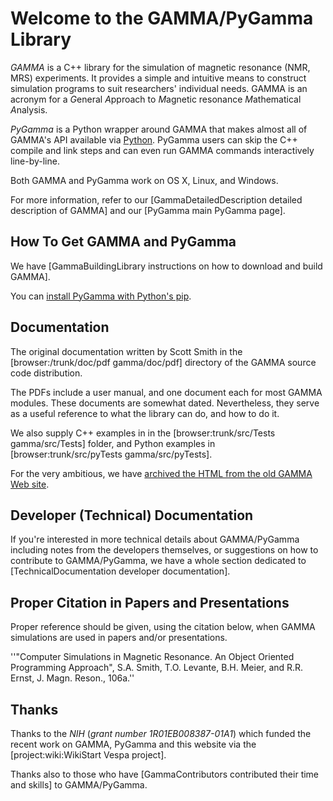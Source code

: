 # Welcome to the GAMMA/PyGamma Library
*GAMMA* is a C++ library for the simulation of magnetic resonance (NMR, MRS) experiments. It provides a simple and intuitive means to construct simulation programs to suit researchers' individual needs. GAMMA is an acronym for a *G*eneral *A*pproach to *M*agnetic resonance *M*athematical *A*nalysis.

*PyGamma* is a Python wrapper around GAMMA that makes almost all of GAMMA's API available via [Python](http://www.python.org/). PyGamma users can skip the C++ compile and link steps and can even run GAMMA commands interactively line-by-line.

Both GAMMA and PyGamma work on OS X, Linux, and Windows.

For more information, refer to our [GammaDetailedDescription detailed description of GAMMA] and our [PyGamma main PyGamma page].

## How To Get GAMMA and PyGamma
We have [GammaBuildingLibrary instructions on how to download and build GAMMA].

You can 
[install PyGamma with Python's pip](https://scion.duhs.duke.edu/vespa/gamma/wiki/PyGamma#InstallingPyGamma).

## Documentation
The original documentation written by Scott Smith in the [browser:/trunk/doc/pdf gamma/doc/pdf] directory of the GAMMA source code distribution.

The PDFs include a user manual, and one document each for most GAMMA modules. These documents are somewhat dated. Nevertheless, they serve as a useful reference to what the library can do, and how to do it.

We also supply C++ examples in in the [browser:trunk/src/Tests gamma/src/Tests] folder, and Python examples in [browser:trunk/src/pyTests gamma/src/pyTests].

For the very ambitious, we have [archived the HTML from the old GAMMA Web site](http://scion.duhs.duke.edu/guest_svn/gamma_docs/trunk/).


## Developer (Technical) Documentation
If you're interested in more technical details about GAMMA/PyGamma 
including notes from the developers themselves, or suggestions on how to contribute to GAMMA/PyGamma, we have a whole section
dedicated to [TechnicalDocumentation developer documentation].


## Proper Citation in Papers and Presentations
Proper reference should be given, using the citation below, when GAMMA simulations are used in papers and/or presentations.

''"Computer Simulations in Magnetic Resonance. An Object Oriented Programming Approach",
S.A. Smith, T.O. Levante, B.H. Meier, and R.R. Ernst, J. Magn. Reson., 106a.''


## Thanks
Thanks to the *NIH* (*grant number 1R01EB008387-01A1*) which funded the recent work on GAMMA, PyGamma and this website via the [project:wiki:WikiStart Vespa project].

Thanks also to those who have [GammaContributors contributed their time and skills] to GAMMA/PyGamma.
